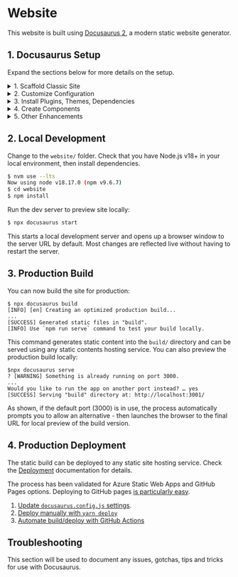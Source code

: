 # Website

This website is built using [Docusaurus 2](https://docusaurus.io/), a modern static website generator.

## 1. Docusaurus Setup

Expand the sections below for more details on the setup.

<details>
<summary> 1. Scaffold Classic Site </summary>

We started by creating the default "classic" Docusaurus site in the `website` folder under the `docs` package.

```bash
# Create a package called docs
$ cd packages
$ mkdir docs

# Verify you have Node.js v18+
$ nvm use --lts
Now using node v18.17.0 (npm v9.6.7)

# Scaffold a "classic" site in `website` folder
$ cd docs
$ npx create-docusaurus@latest website classic

# Verify website builds for local preview
$ cd website
$ npx docusaurus start
[INFO] Starting the development server...
[SUCCESS] Docusaurus website is running at: http://localhost:3000/
```

</details>

<details>
<summary> 2. Customize Configuration </summary>

Docusaurus configuration is done through one main file - `docusaurus.config.js`. It helps to understand three core concepts: themes, plugins and presets.

- Docusaurus [themes](https://docusaurus.io/docs/api/themes) implement the user interface of website pages and views. Currently [theme-classic](https://docusaurus.io/docs/api/themes/@docusaurus/theme-classic) is the only officially-supported theme.
- Docusaurus [plugins](https://docusaurus.io/docs/using-plugins) implement functionality that are activated to provide site features. The Docusaurus core has no features on its own; everything is plugin-based, with [official](https://docusaurus.io/docs/api/plugins) and [community-based](https://docusaurus.io/community/resources#community-plugins) plugins available.
- Docusuaurus [presets](https://docusaurus.io/docs/using-plugins#using-presets) are "bundles" of plugins that are often activated together (e.g, used by a specific theme). For instance, the default _classic_ theme preset contains the docs, blog and pages plugins.

Each of the above has a section in the `docusaurus.config.js` where it can be customized - typically plugins that are part of a preset will be configured in that section, while others get configured in the plugins section. _However, read the plugin-specific requirements to verify requirements_. Read [the documentation](https://docusaurus.io/docs/api/docusaurus-config) for all the details, then look at the config file in the repo to understand changes made.

In addition to this, we have two other files that see a lot of configuration changes:

- [sidebars.js](https://docusaurus.io/docs/sidebar#default-sidebar) for the "docs" collections
- [custom.css](https://docusaurus.io/docs/styling-layout) for global style changes

</details>

<details>
<summary> 3. Install Plugins, Themes, Dependencies </summary>

We'll document any non-preset plugins we install in this section for reference.

1. [plugin-sitemap](https://docusaurus.io/docs/api/plugins/@docusaurus/plugin-sitemap) - for sitemap.xml in deploy
2. [plugin-ideal-image](https://docusaurus.io/docs/api/plugins/@docusaurus/plugin-ideal-image) - for efficient image loads
3. [theme-mermaid](https://docusaurus.io/docs/markdown-features/diagrams#configuration) - for rendering mermaid diagrams
4. [swagger-ui-react](https://www.npmjs.com/package/swagger-ui-react) - for rendering OpenAPI docs

</details>

<details>
<summary> 4. Create Components </summary>

Docusaurus has the following [core concepts](https://docusaurus.io/docs/category/guides) to help with content creation and site configuration. Content can be authored as Markdown _or_ as [MDX (enhanced Markdown)](https://docusaurus.io/docs/markdown-features/react) which helps you bring custom React components into Markdown files.

This can be a useful way to _template_ a specific element or section of a page in a way that allows us to "stamp out" instances with different data bindings. It also enables us to make these elements interactive and style them differently for enhanced effect. _However components will add cost and complexity so use with care. Remember that Markdown can also embed HTML directly with less overheads_.

We'll use this section to document any custom components created. From a code perspective, these can typically be found under `src/components`. Note that if we choose to test with Playwright, there is [experimental support for component testing](https://playwright.dev/docs/test-components#step-1-install-playwright-test-for-components-for-your-respective-framework) that we may be able to use for validation.

</details>

<details>
<summary> 5. Other Enhancements </summary>

### 5.1 Swagger API Docs

The app uses an OpenAPI (Swagger) specification for the core APIs that abstract backend functionality from the front-end UI. Automate docs creation from the YAML as follows:

```bash
# Create yml folder for YAML files under static/
$ cd website/static
$ mkdir yml

# Soft link packages/api/openapi.yaml file
# to openapi.yml here
$ ln -s ../../../../api/openapi.yaml .

# Install the swagger-ui-react package
$ cd website
$ npm i --save swagger-ui-react

# Add api.js file in /src/pages (maps to /api)
$ cd website
$ touch pages/api.js

# Update it to show a <SwaggerUI> element
# sourced from the yaml (see updated file)

# Update navbar in docusaurus.config.js
# to add an API item linked to /api
```

Since the YAML is soft-linked to the original source, the docs should reflect the latest chamges to the code. You can now see the API docs at /api on website.

</details>

## 2. Local Development

Change to the `website/` folder. Check that you have Node.js v18+ in your local environment, then install dependencies.

```bash
$ nvm use --lts
Now using node v18.17.0 (npm v9.6.7)
$ cd website
$ npm install
```

Run the dev server to preview site locally:

```bash
$ npx docusaurus start
```

This starts a local development server and opens up a browser window to the server URL by default. Most changes are reflected live without having to restart the server.

## 3. Production Build

You can now build the site for production:

```
$ npx docusaurus build
[INFO] [en] Creating an optimized production build...
...
[SUCCESS] Generated static files in "build".
[INFO] Use `npm run serve` command to test your build locally.
```

This command generates static content into the `build/` directory and can be served using any static contents hosting service. You can also preview the production build locally:

```
$npx docusaurus serve
? [WARNING] Something is already running on port 3000.
...
Would you like to run the app on another port instead? … yes
[SUCCESS] Serving "build" directory at: http://localhost:3001/
```

As shown, if the default port (3000) is in use, the process automatically prompts you to allow an alternative - then launches the browser to the final URL for local preview of the build version.

## 4. Production Deployment

The static build can be deployed to any static site hosting service. Check the [Deployment](https://docusaurus.io/docs/deployment) documentation for details.

The process has been validated for Azure Static Web Apps and GitHub Pages options. Deploying to GitHub pages [is particularly easy](https://docusaurus.io/docs/deployment#deploying-to-github-pages).

1.  [Update `docusaurus.config.js` settings](https://docusaurus.io/docs/deployment#docusaurusconfigjs-settings).
2.  [Deploy manually with `yarn deploy`](https://docusaurus.io/docs/deployment#deploy)
3.  [Automate build/deploy with GitHub Actions](https://docusaurus.io/docs/deployment#triggering-deployment-with-github-actions)

## Troubleshooting

This section will be used to document any issues, gotchas, tips and tricks for use with Docusaurus.
